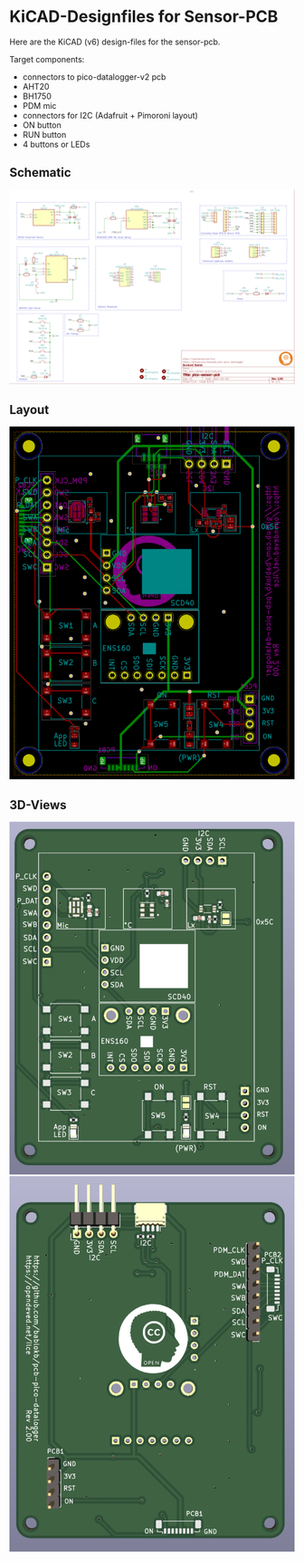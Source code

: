 KiCAD-Designfiles for Sensor-PCB
================================

Here are the KiCAD (v6) design-files for the sensor-pcb.

Target components:

  - connectors to pico-datalogger-v2 pcb
  - AHT20
  - BH1750
  - PDM mic
  - connectors for I2C (Adafruit + Pimoroni layout)
  - ON button
  - RUN button
  - 4 buttons or LEDs
 

Schematic
---------

![](schematic.png)


Layout
------

![](pcb-layout.png)


3D-Views
--------

![](pcb-3D-top.png)
![](pcb-3D-bottom.png)
